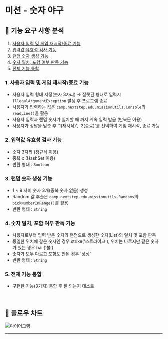 # 미션 - 숫자 야구

## 🚀 기능 요구 사항 분석
1. [사용자 입력 및 게임 재시작/종료 기능](#사용자_입력_및_게임_재시작/종료_기능)
2. [입력값 유효성 검사 기능](#입력값_유효성_검사_기능)
3. [랜덤 숫자 생성 기능](#랜덤_숫자_생성_기능)
4. [숫자 일치, 포함 여부 판독 기능](#숫자_일치,_포함_여부_판독_기능)
5. [전체 기능 통합](#전체_기능_통합)

### 1. 사용자 입력 및 게임 재시작/종료 기능
- 사용자 입력 형태 지정(숫자 3자리) → 잘못된 형태로 입력시 `IllegalArgumentException` 발생 후 프로그램 종료 
- 사용자가 입력하는 값은 `camp.nextstep.edu.missionutils.Console`의 `readLine()`을 활용 
- 사용자 입력과 랜덤 숫자가 일치할 때 까지 계속 입력 받음 (반복문 이용)
- 사용자가 정답을 맞춘 후 '1(재시작)', '2(종료)'를 선택하여 게임 재시작, 종료 가능

### 2. 입력값 유효성 검사 기능
- 숫자 3자리 (정규식 이용)
- 중복 x (HashSet 이용)
- 반환 형태 : `Boolean`

### 3. 랜덤 숫자 생성 기능

- 1 ~ 9 사이 숫자 3개(중복 숫자 없음) 생성
- Random 값 추출은 `camp.nextstep.edu.missionutils.Randoms`의 `pickNumberInRange()`를 활용
- 반환 형태 : `String`


### 4. 숫자 일치, 포함 여부 판독 기능

- 사용자로부터 입력 받은 숫자와 랜덤으로 생성한 숫자(List)의 일치 및 포함 판독
- 동일한 위치에 같은 숫자인 경우 strike('스트라이크'), 위치는 다르지만 같은 숫자가 있는 경우 ball('볼')
- 숫자가 모두 다르고 포함도 안된 경우 '낫싱'
- 반환 형태 : `String`

### 5. 전체 기능 통합

- 구현한 기능(3가지) 통합 후 잘 되는지 테스트

<br>

## 💙 플로우 차트
![다이어그램](https://user-images.githubusercontent.com/55697800/200322565-bfa00c32-db3e-4af9-a019-d096e93000c6.png)


<hr>
